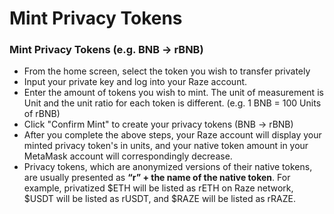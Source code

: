 # Mint Privacy Tokens

### Mint Privacy Tokens (e.g. BNB -> rBNB)

* From the home screen, select the token you wish to transfer privately
* Input your private key and log into your Raze account.
* Enter the amount of tokens you wish to mint. The unit of measurement is Unit and the unit ratio for each token is different. (e.g. 1 BNB = 100 Units of rBNB)
* Click "Confirm Mint" to create your privacy tokens (BNB -> rBNB)
* After you complete the above steps, your Raze account will display your minted privacy token's in units, and your native token amount in your MetaMask account will correspondingly decrease.
* Privacy tokens, which are anonymized versions of their native tokens, are usually presented as **“r” + the name of the native token**. For example, privatized $ETH will be listed as rETH on Raze network, $USDT will be listed as rUSDT, and $RAZE will be listed as rRAZE.
